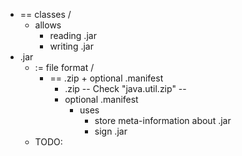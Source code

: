 * == classes / 
  * allows
    * reading .jar
    * writing .jar
* .jar
  * := file format / 
    * == .zip + optional .manifest
      * .zip -- Check "java.util.zip" --
      * optional .manifest
        * uses
          * store meta-information about .jar
          * sign .jar
  * TODO: